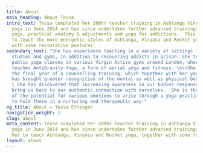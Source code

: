 ```yaml
---
title: About
main_heading: About Tessa
intro_text: Tessa completed her 200hr teacher training in Ashtanga Vinyasa and Rocket
  yoga in June 2014 and has since undertaken further advanced trainings in Yin & Yang
  yoga, practical anatomy & adjustments and yoga for addictions.  This equips her
  to teach the more energetic styles of Ashtanga, Vinyasa and Rocket yoga, together
  with some restorative postures.
secondary_text: "She has experience teaching in a variety of settings including offices,
  studios and gyms, in addition to recovering addicts in prison. She teaches several
  public yoga classes in various Virgin Active gyms around London, where she also
  teaches AntiGravity Yoga, a form of aerial yoga and fitness. \n\nShe is also in
  the final year of a counselling training, which together with her yoga practice,
  has brought greater recognition of the mental as well as physical benefits of yoga.
  \ She has discovered that increasing awareness in our bodies responses can help
  bring us back to our authentic connection with ourselves.  She is therefore mindful
  of the potential for various emotions to arise through a yoga practice and is able
  to hold these in a nurturing and therapeutic way."
og_title: About — Tessa Ettinger
navigation_weight: 1
slug: about
meta_content: Tessa completed her 200hr teacher training in Ashtanga Vinyasa and Rocket
  yoga in June 2014 and has since undertaken further advanced trainings which equip
  her to teach Ashtanga, Vinyasa and Rocket yoga, together with some restorative postures.
layout: about
---
```


<!-- do not add any text to this box directly, use the fields below instead -->